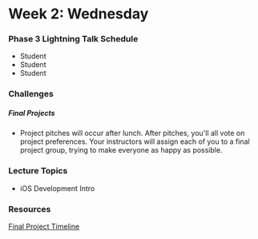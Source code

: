 # Week 2: Wednesday

### Phase 3 Lightning Talk Schedule

- Student
- Student
- Student

### Challenges

##### Final Projects

- Project pitches will occur after lunch.  After pitches, you'll all vote on project preferences.  Your instructors will assign each of you to a final project group, trying to make everyone as happy as possible.


### Lecture Topics

- iOS Development Intro

### Resources

[Final Project Timeline](../resources/final-projects.md)
